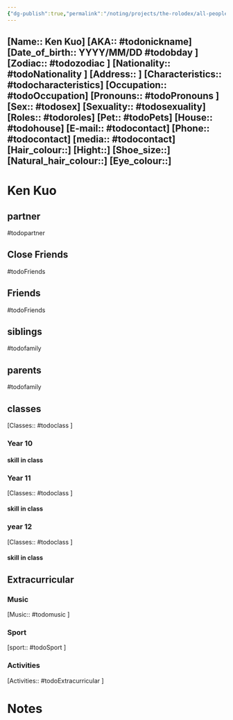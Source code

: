 ```yaml
---
{"dg-publish":true,"permalink":"/noting/projects/the-rolodex/all-people/students/ken-kuo/","dgHomeLink":true,"dgPassFrontmatter":false}
---
```


[Name:: Ken Kuo]
[AKA:: #todonickname]
[Date_of_birth:: YYYY/MM/DD #todobday ]
[Zodiac:: #todozodiac ]
[Nationality:: #todoNationality ]
[Address:: ]
[Characteristics::  #todocharacteristics]
[Occupation:: #todoOccupation]
[Pronouns:: #todoPronouns ]
[Sex:: #todosex]
[Sexuality:: #todosexuality]
[Roles:: #todoroles]
[Pet:: #todoPets]
[House:: #todohouse]
[E-mail:: #todocontact]
[Phone:: #todocontact]
[media:: #todocontact]
[Hair_colour::]
[Hight::]
[Shoe_size::]
[Natural_hair_colour::]
[Eye_colour::]
---
# Ken Kuo
## partner
#todopartner
## Close Friends
#todoFriends
## Friends
#todoFriends
## siblings
#todofamily
## parents
#todofamily
## classes
[Classes:: #todoclass ]
### Year 10
#### skill in class
### Year 11
[Classes:: #todoclass ]
#### skill in class
### year 12
[Classes:: #todoclass ]
#### skill in class
## Extracurricular
### Music
[Music:: #todomusic ]
### Sport
[sport:: #todoSport ]
### Activities
[Activities:: #todoExtracurricular ]
# Notes